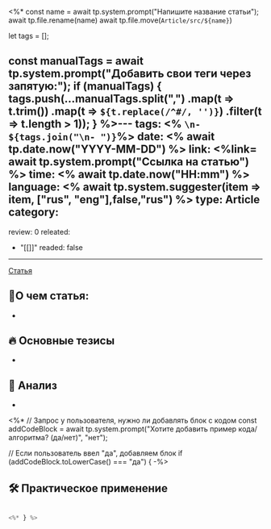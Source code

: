 <%*
const name = await tp.system.prompt("Напишите название статьи");
await tp.file.rename(name)
await tp.file.move(`Article/src/${name}`)



let tags = [];

const manualTags = await tp.system.prompt("Добавить свои теги через запятую:");
if (manualTags) {
    tags.push(...manualTags.split(",")
        .map(t => t.trim())
        .map(t => `${t.replace(/^#/, '')}`) 
        .filter(t => t.length > 1));
}
%>---
tags: <% `\n- ${tags.join("\n- ")}`%>
date: <% await tp.date.now("YYYY-MM-DD") %>
link: <%link= await tp.system.prompt("Ссылка на статью") %>
time: <% await tp.date.now("HH:mm") %>
language: <% await tp.system.suggester(item => item, ["rus", "eng"],false,"rus") %>
type: Article
category: 
- 
review: 0
releated: 
 - "[[]]"
readed: false
---
[Статья](<% link %>)

## 📝О чем статья:   
-

## 🔥 Основные тезисы  
-  


## 🔎 Анализ  
-  

<%* 
// Запрос у пользователя, нужно ли добавлять блок с кодом
const addCodeBlock = await tp.system.prompt("Хотите добавить пример кода/алгоритма? (да/нет)", "нет");

// Если пользователь ввел "да", добавляем блок
if (addCodeBlock.toLowerCase() === "да") { 
-%>
## 🛠 Практическое применение
```python

<%* } %>

